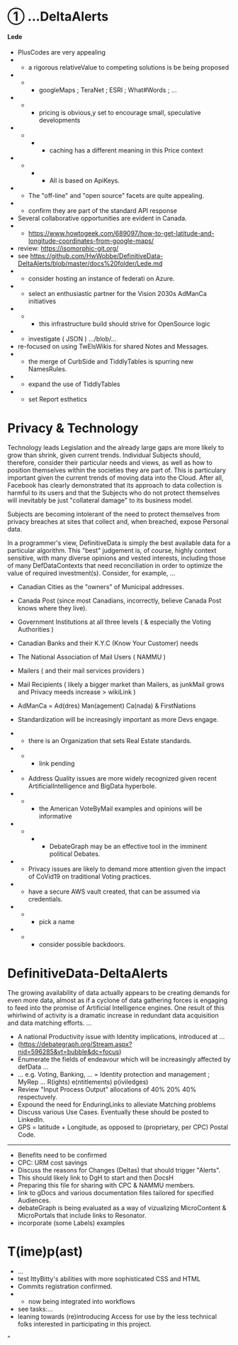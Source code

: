 # ① ...DeltaAlerts

#### Lede
* PlusCodes are very appealing
* * a rigorous relativeValue to competing solutions is be being proposed 
* * * googleMaps ; TeraNet ; ESRI ; What#Words ; ...
* * * pricing is obvious,y set to encourage small, speculative developments
* * * * caching has a different meaning in this Price context
* * * * All is based on ApiKeys.
* * The "off-line" and "open source" facets are quite appealing.
* * confirm they are part of the standard API response
* Several collaborative opportunities are evident in Canada.
* * https://www.howtogeek.com/689097/how-to-get-latitude-and-longitude-coordinates-from-google-maps/
* review: https://isomorphic-git.org/
* see https://github.com/HwWobbe/DefinitiveData-DeltaAlerts/blob/master/docs%20folder/Lede.md
* * consider hosting an instance of federati on Azure.
* * select an enthusiastic partner for the Vision 2030s AdManCa initiatives
* * * this infrastructure build should strive for OpenSource logic
* * investigate ( JSON ) .../blob/...
* re-focused on using TwElsWikis for shared Notes and Messages.
* * the merge of CurbSide and TiddlyTables is spurring new NamesRules.
* * expand the use of TiddlyTables
* * set Report esthetics

# Privacy & Technology

Technology leads Legislation and the already large gaps are more likely to grow than shrink, given current trends.  Individual Subjects should, therefore, consider their particular needs and views, as well as how to position themselves within the societies they are part of.  This is particulary important given the current trends of moving data into the Cloud.
After all, Facebook has clearly demonstrated that its approach to data collection is harmful to its users and that the Subjects who do not protect themselves will inevitably be just "collateral damage" to its business model.

Subjects are becoming intolerant of the need to protect themselves from privacy breaches at sites that collect and, when breached, expose Personal data.

In a programmer's view, DefinitiveData is simply the best available data for a particular algorithm.  This "best" judgement is, of course, highly context sensitive, with many diverse opinions and vested interests, including those of many DefDataContexts that need reconciliation in order to optimize the value of required investment(s).  Consider, for example, ...

* Canadian Cities as the "owners" of Municipal addresses.
* Canada Post (since most Canadians, incorrectly, believe Canada Post knows where they live).
* Government Institutions at all three levels ( & especially the Voting Authorities )
* Canadian Banks and their K.Y.C (Know Your Customer) needs
* The National Association of Mail Users ( NAMMU )
* Mailers ( and their mail services providers )
* Mail Recipients ( likely a bigger market than Mailers, as junkMail grows and Privacy meeds increase > wikiLink )
* AdManCa = Ad(dres) Man(agement) Ca(nada) & FirstNations

* Standardization will be increasingly important as more Devs engage.
* * there is an Organization that sets Real Estate standards.
* * * link pending
* * Address Quality issues are more widely recognized given recent ArtificialIntelligence and BigData hyperbole.
* * * the American VoteByMail examples and opinions will be informative
* * * * DebateGraph may be an effective tool in the imminent political Debates.
* * Privacy issues are likely to demand more attention given the impact of CoVid19 on traditional Voting practices.

* * have a secure AWS vault created, that can be assumed via credentials.
* * * pick a name
* * * consider possible backdoors.

# DefinitiveData-DeltaAlerts
The growing availability of data actually appears to be creating demands for even more data, almost as if a cyclone of data gathering forces is engaging to feed into the promise of Artificial Intelligence engines.  One result of this whirlwind of activity is a dramatic increase in redundant data acquisition and data matching efforts. ...

* A national Productivity issue with Identity implications, introduced at ...
* (https://debategraph.org/Stream.aspx?nid=596285&vt=bubble&dc=focus)
* Enumerate the fields of endeavour which will be increasingly affected by defData ...
* ... e.g. Voting, Banking, ... = Identity protection and management ; MyRep ... R(ights) e(ntitlements) p(iviledges)
* Review "Input Process Output" allocations of 40% 20% 40% respectuvely.
* Expound the need for EnduringLinks to alleviate Matching problems
* Discuss various Use Cases.  Eventually these should be posted to LinkedIn.
* GPS = latitude + Longitude, as opposed to (proprietary, per CPC) Postal Code.

<hr>

* Benefits need to be confirmed
* CPC: URM cost savings
* Discuss the reasons for Changes (Deltas) that should trigger "Alerts".
* This should likely link to DgH to start and then DocsH
* Preparing this file for sharing with CPC & NAMMU members.
* link to gDocs and various documentation files tailored for specified Audiences.
* debateGraph is being evaluated as a way of vizualizing MicroContent & MicroPortals that include links to Resonator.
* incorporate (some Labels) examples

# T(ime)p(ast)
* ...
* test IttyBitty's abilities with more sophisticated CSS and HTML
* Commits registration confirmed.
* * now being integrated into workflows
* see tasks:...
* leaning towards (re)introducing Access for use by the less technical folks interested in participating in this project.

^
